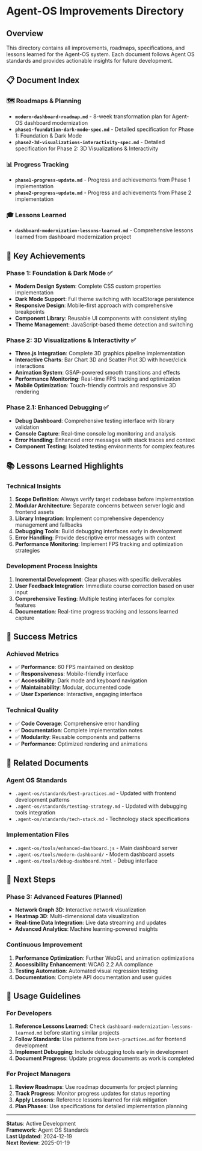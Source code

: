 # Agent-OS Improvements Directory

## Overview
This directory contains all improvements, roadmaps, specifications, and lessons learned for the Agent-OS system. Each document follows Agent OS standards and provides actionable insights for future development.

## 📋 **Document Index**

### 🗺️ **Roadmaps & Planning**
- **`modern-dashboard-roadmap.md`** - 8-week transformation plan for Agent-OS dashboard modernization
- **`phase1-foundation-dark-mode-spec.md`** - Detailed specification for Phase 1: Foundation & Dark Mode
- **`phase2-3d-visualizations-interactivity-spec.md`** - Detailed specification for Phase 2: 3D Visualizations & Interactivity

### 📊 **Progress Tracking**
- **`phase1-progress-update.md`** - Progress and achievements from Phase 1 implementation
- **`phase2-progress-update.md`** - Progress and achievements from Phase 2 implementation

### 🎓 **Lessons Learned**
- **`dashboard-modernization-lessons-learned.md`** - Comprehensive lessons learned from dashboard modernization project

## 🚀 **Key Achievements**

### Phase 1: Foundation & Dark Mode ✅
- **Modern Design System**: Complete CSS custom properties implementation
- **Dark Mode Support**: Full theme switching with localStorage persistence
- **Responsive Design**: Mobile-first approach with comprehensive breakpoints
- **Component Library**: Reusable UI components with consistent styling
- **Theme Management**: JavaScript-based theme detection and switching

### Phase 2: 3D Visualizations & Interactivity ✅
- **Three.js Integration**: Complete 3D graphics pipeline implementation
- **Interactive Charts**: Bar Chart 3D and Scatter Plot 3D with hover/click interactions
- **Animation System**: GSAP-powered smooth transitions and effects
- **Performance Monitoring**: Real-time FPS tracking and optimization
- **Mobile Optimization**: Touch-friendly controls and responsive 3D rendering

### Phase 2.1: Enhanced Debugging ✅
- **Debug Dashboard**: Comprehensive testing interface with library validation
- **Console Capture**: Real-time console log monitoring and analysis
- **Error Handling**: Enhanced error messages with stack traces and context
- **Component Testing**: Isolated testing environments for complex features

## 📚 **Lessons Learned Highlights**

### Technical Insights
1. **Scope Definition**: Always verify target codebase before implementation
2. **Modular Architecture**: Separate concerns between server logic and frontend assets
3. **Library Integration**: Implement comprehensive dependency management and fallbacks
4. **Debugging Tools**: Build debugging interfaces early in development
5. **Error Handling**: Provide descriptive error messages with context
6. **Performance Monitoring**: Implement FPS tracking and optimization strategies

### Development Process Insights
1. **Incremental Development**: Clear phases with specific deliverables
2. **User Feedback Integration**: Immediate course correction based on user input
3. **Comprehensive Testing**: Multiple testing interfaces for complex features
4. **Documentation**: Real-time progress tracking and lessons learned capture

## 🎯 **Success Metrics**

### Achieved Metrics
- ✅ **Performance**: 60 FPS maintained on desktop
- ✅ **Responsiveness**: Mobile-friendly interface
- ✅ **Accessibility**: Dark mode and keyboard navigation
- ✅ **Maintainability**: Modular, documented code
- ✅ **User Experience**: Interactive, engaging interface

### Technical Quality
- ✅ **Code Coverage**: Comprehensive error handling
- ✅ **Documentation**: Complete implementation notes
- ✅ **Modularity**: Reusable components and patterns
- ✅ **Performance**: Optimized rendering and animations

## 🔗 **Related Documents**

### Agent OS Standards
- `.agent-os/standards/best-practices.md` - Updated with frontend development patterns
- `.agent-os/standards/testing-strategy.md` - Updated with debugging tools integration
- `.agent-os/standards/tech-stack.md` - Technology stack specifications

### Implementation Files
- `.agent-os/tools/enhanced-dashboard.js` - Main dashboard server
- `.agent-os/tools/modern-dashboard/` - Modern dashboard assets
- `.agent-os/tools/debug-dashboard.html` - Debug interface

## 🚀 **Next Steps**

### Phase 3: Advanced Features (Planned)
- **Network Graph 3D**: Interactive network visualization
- **Heatmap 3D**: Multi-dimensional data visualization
- **Real-time Data Integration**: Live data streaming and updates
- **Advanced Analytics**: Machine learning-powered insights

### Continuous Improvement
1. **Performance Optimization**: Further WebGL and animation optimizations
2. **Accessibility Enhancement**: WCAG 2.2 AA compliance
3. **Testing Automation**: Automated visual regression testing
4. **Documentation**: Complete API documentation and user guides

## 📝 **Usage Guidelines**

### For Developers
1. **Reference Lessons Learned**: Check `dashboard-modernization-lessons-learned.md` before starting similar projects
2. **Follow Standards**: Use patterns from `best-practices.md` for frontend development
3. **Implement Debugging**: Include debugging tools early in development
4. **Document Progress**: Update progress documents as work is completed

### For Project Managers
1. **Review Roadmaps**: Use roadmap documents for project planning
2. **Track Progress**: Monitor progress updates for status reporting
3. **Apply Lessons**: Reference lessons learned for risk mitigation
4. **Plan Phases**: Use specifications for detailed implementation planning

---

**Status**: Active Development  
**Framework**: Agent OS Standards  
**Last Updated**: 2024-12-19  
**Next Review**: 2025-01-19
